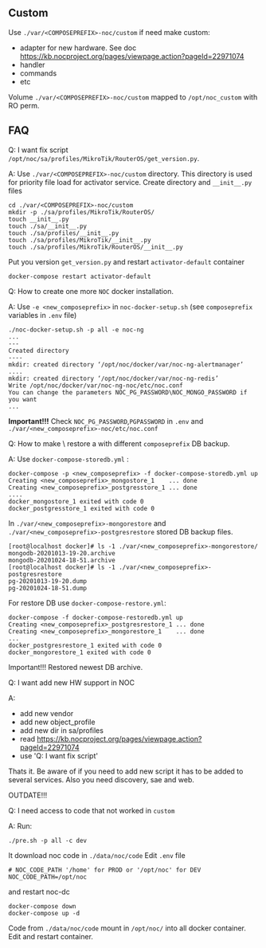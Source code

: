 Custom
----
Use `./var/<COMPOSEPREFIX>-noc/custom` if need make custom:
* adapter for new hardware. See doc  
  https://kb.nocproject.org/pages/viewpage.action?pageId=22971074
* handler
* commands
* etc

Volume `./var/<COMPOSEPREFIX>-noc/custom` mapped to `/opt/noc_custom`
with RO perm.

FAQ
----
Q: I want fix script `/opt/noc/sa/profiles/MikroTik/RouterOS/get_version.py`.
 
A: Use `./var/<COMPOSEPREFIX>-noc/custom` directory.
   This directory is used for priority 
   file load for activator service. Create directory and `__init__.py` files
   ```shell script
   cd ./var/<COMPOSEPREFIX>-noc/custom
   mkdir -p ./sa/profiles/MikroTik/RouterOS/
   touch __init__.py
   touch ./sa/__init__.py
   touch ./sa/profiles/__init__.py
   touch ./sa/profiles/MikroTik/__init__.py
   touch ./sa/profiles/MikroTik/RouterOS/__init__.py
   ```
   Put you version `get_version.py` and restart `activator-default` container
   ```shell script
   docker-compose restart activator-default
   ```
Q: How to create one more `NOC` docker installation.

A: Use `-e <new_composeprefix>` in `noc-docker-setup.sh`
   (see `composeprefix` variables in `.env` file)
   ```shell script
./noc-docker-setup.sh -p all -e noc-ng
...
---
Created directory
----
mkdir: created directory ‘/opt/noc/docker/var/noc-ng-alertmanager’
....
mkdir: created directory ‘/opt/noc/docker/var/noc-ng-redis’
Write /opt/noc/docker/var/noc-ng-noc/etc/noc.conf
You can change the parameters NOC_PG_PASSWORD\NOC_MONGO_PASSWORD if you want
...
```
  **Important!!!** Check `NOC_PG_PASSWORD`,`PGPASSWORD` in `.env` and
  `./var/<new_composeprefix>-noc/etc/noc.conf`
  
Q: How to make \ restore a with different `composeprefix` DB backup.

A: Use `docker-compose-storedb.yml` :
```shell script
docker-compose -p <new_composeprefix> -f docker-compose-storedb.yml up
Creating <new_composeprefix>_mongostore_1    ... done
Creating <new_composeprefix>_postgresstore_1 ... done
....
docker_mongostore_1 exited with code 0
docker_postgresstore_1 exited with code 0
```
   In `./var/<new_composeprefix>-mongorestore` and 
   `./var/<new_composeprefix>-postgresrestore` stored
   DB backup files. 
```shell script
[root@localhost docker]# ls -1 ./var/<new_composeprefix>-mongorestore/
mongodb-20201013-19-20.archive
mongodb-20201024-18-51.archive
[root@localhost docker]# ls -1 ./var/<new_composeprefix>-postgresrestore
pg-20201013-19-20.dump
pg-20201024-18-51.dump
```
   For restore DB use `docker-compose-restore.yml`:
```shell script
docker-compose -f docker-compose-restoredb.yml up
Creating <new_composeprefix>_postgresrestore_1 ... done
Creating <new_composeprefix>_mongorestore_1    ... done
...
docker_postgresrestore_1 exited with code 0
docker_mongorestore_1 exited with code 0
```
  Important!!! Restored newest DB archive.

Q: I want add new HW support in NOC

A: 
   * add new vendor
   * add new object_profile
   * add new dir in sa/profiles
   * read https://kb.nocproject.org/pages/viewpage.action?pageId=22971074
   * use 'Q: I want fix script'

Thats it. Be aware of if you need to add new script it has to be added
to several services. Also you need discovery, sae and web.


OUTDATE!!!

Q: I need access to code that not worked in `custom` 

A: Run:
   ```shell script
   ./pre.sh -p all -c dev
   ```
   It download noc code in `./data/noc/code` 
   Edit `.env` file 
   ```shell script
   # NOC_CODE_PATH '/home' for PROD or '/opt/noc' for DEV
   NOC_CODE_PATH=/opt/noc
   ```
   and restart noc-dc
   ```shell script
   docker-compose down
   docker-compose up -d
   ```
   Code from `./data/noc/code` mount in `/opt/noc/` into all docker container.
   Edit and restart container.
